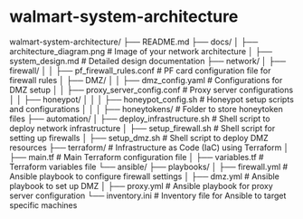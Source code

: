 # walmart-system-architecture
walmart-system-architecture/
├── README.md
├── docs/
│   ├── architecture_diagram.png   # Image of your network architecture
│   ├── system_design.md           # Detailed design documentation
├── network/
│   ├── firewall/
│   │   ├── pf_firewall_rules.conf # PF card configuration file for firewall rules
│   ├── DMZ/
│   │   ├── dmz_config.yaml        # Configurations for DMZ setup
│   │   ├── proxy_server_config.conf # Proxy server configurations
│   │   ├── honeypot/
│   │   │   ├── honeypot_config.sh # Honeypot setup scripts and configurations
│   │   │   ├── honeytokens/       # Folder to store honeytoken files
├── automation/
│   ├── deploy_infrastructure.sh   # Shell script to deploy network infrastructure
│   ├── setup_firewall.sh          # Shell script for setting up firewalls
│   ├── setup_dmz.sh               # Shell script to deploy DMZ resources
├── terraform/                     # Infrastructure as Code (IaC) using Terraform
│   ├── main.tf                    # Main Terraform configuration file
│   ├── variables.tf               # Terraform variables file
└── ansible/
    ├── playbooks/
    │   ├── firewall.yml           # Ansible playbook to configure firewall settings
    │   ├── dmz.yml                # Ansible playbook to set up DMZ
    │   ├── proxy.yml              # Ansible playbook for proxy server configuration
    └── inventory.ini              # Inventory file for Ansible to target specific machines


